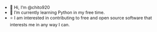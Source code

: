 - 👋 Hi, I’m @chito920
- 🌱 I’m currently learning Python in my free time.
- ⭐ I am interested in contributing to free and open source software that interests me in any way I can.

<!---
chito920/chito920 is a ✨ special ✨ repository because its `README.md` (this file) appears on your GitHub profile.
You can click the Preview link to take a look at your changes.
--->
